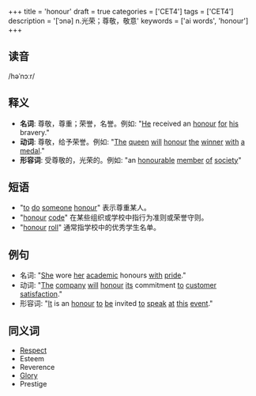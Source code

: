 +++
title = 'honour'
draft = true
categories = ['CET4']
tags = ['CET4']
description = '[ˈɔnə] n.光荣；尊敬，敬意'
keywords = ['ai words', 'honour']
+++

## 读音
/həˈnɔːr/

## 释义
- **名词**: 尊敬，尊重；荣誉，名誉。例如: "[He](/post/he/) received an [honour](/post/honour/) [for](/post/for/) [his](/post/his/) bravery."
- **动词**: 尊敬，给予荣誉。例如: "[The](/post/the/) [queen](/post/queen/) [will](/post/will/) [honour](/post/honour/) [the](/post/the/) [winner](/post/winner/) [with](/post/with/) [a](/post/a/) [medal](/post/medal/)."
- **形容词**: 受尊敬的，光荣的。例如: "an [honourable](/post/honourable/) [member](/post/member/) [of](/post/of/) [society](/post/society/)"

## 短语
- "[to](/post/to/) [do](/post/do/) [someone](/post/someone/) [honour](/post/honour/)" 表示尊重某人。
- "[honour](/post/honour/) [code](/post/code/)" 在某些组织或学校中指行为准则或荣誉守则。
- "[honour](/post/honour/) [roll](/post/roll/)" 通常指学校中的优秀学生名单。

## 例句
- 名词: "[She](/post/she/) wore [her](/post/her/) [academic](/post/academic/) honours [with](/post/with/) [pride](/post/pride/)."
- 动词: "[The](/post/the/) [company](/post/company/) [will](/post/will/) [honour](/post/honour/) [its](/post/its/) commitment [to](/post/to/) [customer](/post/customer/) [satisfaction](/post/satisfaction/)."
- 形容词: "[It](/post/it/) is an [honour](/post/honour/) [to](/post/to/) [be](/post/be/) invited [to](/post/to/) [speak](/post/speak/) [at](/post/at/) [this](/post/this/) [event](/post/event/)."

## 同义词
- [Respect](/post/respect/)
- Esteem
- Reverence
- [Glory](/post/glory/)
- Prestige
